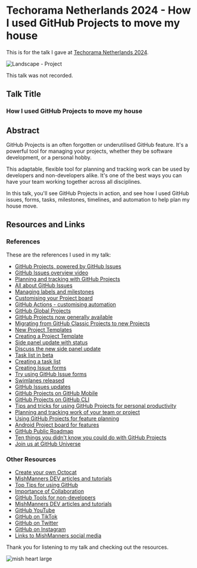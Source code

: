 # Techorama Netherlands 2024 - How I used GitHub Projects to move my house

This is for the talk I gave at [Techorama Netherlands 2024](https://techorama.nl/speakers/session/how-i-used-github-projects-to-move-my-house/).

![Landscape - Project](https://github.com/user-attachments/assets/37412e95-81f8-4727-9d56-86c816923e90)

This talk was not recorded.

## Talk Title

### How I used GitHub Projects to move my house

## Abstract

GitHub Projects is an often forgotten or underutilised GitHub feature. It's a powerful tool for managing your projects, whether they be software development, or a personal hobby.

This adaptable, flexible tool for planning and tracking work can be used by developers and non-developers alike. It's one of the best ways you can have your team working together across all disciplines.

In this talk, you'll see GitHub Projects in action, and see how I used GitHub issues, forms, tasks, milestones, timelines, and automation to help plan my house move.

## Resources and Links

### References

These are the references I used in my talk:

- [GitHub Projects, powered by GitHub Issues](https://github.com/features/issues)
- [GitHub Issues overview video](https://youtu.be/o1wuW24Nv4E)
- [Planning and tracking with GitHub Projects](https://docs.github.com/en/issues/planning-and-tracking-with-projects)
- [All about GitHub Issues](https://docs.github.com/en/issues/tracking-your-work-with-issues/about-issues)
- [Managing labels and milestones](https://docs.github.com/en/issues/using-labels-and-milestones-to-track-work)
- [Customising your Project board](https://docs.github.com/en/issues/planning-and-tracking-with-projects/customizing-views-in-your-project/customizing-the-board-layout)
- [GitHub Actions - customising automation](https://github.com/features/actions)
- [GitHub Global Projects](https://github.blog/changelog/2023-11-30-github-issues-projects-november-30th-update/)
- [GitHub Projects now generally available](https://github.blog/2022-07-27-planning-next-to-your-code-github-projects-is-now-generally-available/)
- [Migrating from GitHub Classic Projects to new Projects](https://docs.github.com/en/issues/planning-and-tracking-with-projects/creating-projects/migrating-from-projects-classic)
- [New Project Templates](https://github.blog/changelog/2023-12-14-github-issues-projects-december-14th-update/)
- [Creating a Project Template](https://docs.github.com/en/issues/planning-and-tracking-with-projects/creating-projects/creating-a-project)
- [Side panel update with status](https://github.blog/changelog/2024-01-18-github-issues-projects-project-status-updates-issues-side-panel/)
- [Discuss the new side panel update](https://github.com/orgs/community/discussions/86507)
- [Task list in beta](https://docs.github.com/en/get-started/writing-on-github/working-with-advanced-formatting/about-task-lists)
- [Creating a task list](https://docs.github.com/en/issues/managing-your-tasks-with-tasklists/creating-a-tasklist)
- [Creating Issue forms](https://docs.github.com/en/communities/using-templates-to-encourage-useful-issues-and-pull-requests/syntax-for-issue-forms)
- [Try using GitHub Issue forms](https://github.com/mishmanners/GitHub-Like-A-Boss/issues/new?template=RequestDemo.yml)
- [Swimlanes released](https://github.com/orgs/community/discussions/61871)
- [GitHub Issues updates](https://github.blog/changelog/2023-07-27-github-issues-projects-july-27th-update/)
- [GitHub Projects on GitHub Mobile](https://github.blog/changelog/2023-03-14-projects-on-github-mobile-is-now-generally-available/)
- [GitHub Projects on GitHub CLI](https://cli.github.com/manual/gh_project)
- [Tips and tricks for using GitHub Projects for personal productivity](https://github.blog/2022-07-21-tips-tricks-for-using-github-projects-for-personal-productivity/)
- [Planning and tracking work of your team or project](https://docs.github.com/en/issues/tracking-your-work-with-issues/planning-and-tracking-work-for-your-team-or-project)
- [Using GitHub Projects for feature planning](https://youtu.be/yFQ-p6wMS_Y)
- [Android Project board for features](https://github.com/orgs/android/projects/7/views/1)
- [GitHub Public Roadmap](https://github.com/orgs/github/projects/4247)
- [Ten things you didn't know you could do with GitHub Projects](https://github.blog/2023-08-28-10-things-you-didnt-know-you-could-do-with-github-projects/)
- [Join us at GitHub Universe](https://githubuniverse.com)

### Other Resources

- [Create your own Octocat](https://myoctocat.com/?ref=producthunt)
- [MishManners DEV articles and tutorials](https://dev.to/mishmanners)
- [Top Tips for using GitHub](https://dev.to/mishmanners/top-tips-for-using-github-l4m)
- [Importance of Collaboration](https://dev.to/mishmanners/the-importance-of-collaboration-a-devops-pillar-253d)
- [GitHub Tools for non-developers](https://dev.to/mishmanners/githubs-non-code-features-exploring-more-of-github-and-encouraging-your-non-dev-friends-1j1l)
- [MishManners DEV articles and tutorials](https://dev.to/mishmanners)
- [GitHub YouTube](https://youtube.com/c/github)
- [GitHub on TikTok](https://tiktok.com/github)
- [GitHub on Twitter](https://twitter.com/github)
- [GitHub on Instagram](https://instagram.com/github)
- [Links to MishManners social media](https://mishmanners.info)

Thank you for listening to my talk and checking out the resources.

![mish heart large](https://user-images.githubusercontent.com/36594527/195619762-82827b2e-bfdd-49b6-b8df-5b9e15f4f044.png)
